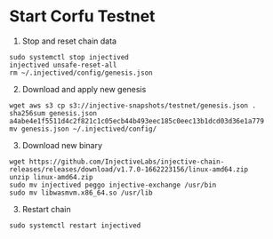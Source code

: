 # Start Corfu Testnet
1. Stop and reset chain data
```
sudo systemctl stop injectived
injectived unsafe-reset-all
rm ~/.injectived/config/genesis.json
```

2. Download and apply new genesis
```
wget aws s3 cp s3://injective-snapshots/testnet/genesis.json .
sha256sum genesis.json
a4abe4e1f5511d4c2f821c1c05ecb44b493eec185c0eec13b1dcd03d36e1a779
mv genesis.json ~/.injectived/config/
```

3. Download new binary
```
wget https://github.com/InjectiveLabs/injective-chain-releases/releases/download/v1.7.0-1662223156/linux-amd64.zip
unzip linux-amd64.zip
sudo mv injectived peggo injective-exchange /usr/bin
sudo mv libwasmvm.x86_64.so /usr/lib
```

3. Restart chain
```
sudo systemctl restart injectived
```